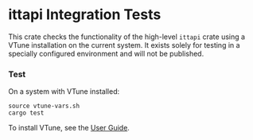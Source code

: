 # ittapi Integration Tests

This crate checks the functionality of the high-level `ittapi` crate using a VTune installation on
the current system. It exists solely for testing in a specially configured environment and will not
be published.

### Test

On a system with VTune installed:

```
source vtune-vars.sh
cargo test
```

To install VTune, see the [User
Guide](https://www.intel.com/content/www/us/en/develop/documentation/vtune-help/top/installation.html).

